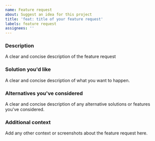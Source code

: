```yaml
---
name: Feature request
about: Suggest an idea for this project
title: 'feat: title of your feature request'
labels: feature request
assignees: ''
---
```


### Description

A clear and concise description of the feature request

### Solution you'd like

A clear and concise description of what you want to happen.

### Alternatives you've considered

A clear and concise description of any alternative solutions or features you've considered.

### Additional context

Add any other context or screenshots about the feature request here.
